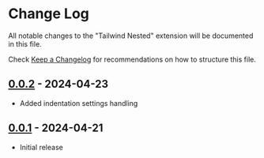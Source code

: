 # Change Log

All notable changes to the "Tailwind Nested" extension will be documented in this file.

Check [Keep a Changelog](http://keepachangelog.com/) for recommendations on how to structure this file.

## [0.0.2] - 2024-04-23

- Added indentation settings handling

## [0.0.1] - 2024-04-21

- Initial release

[0.0.2]: https://github.com/rpeshkov/tailwind-nested-vscode/compare/v0.0.1...v0.0.2
[0.0.1]: https://github.com/rpeshkov/tailwind-nested-vscode/releases/tag/0.0.1

